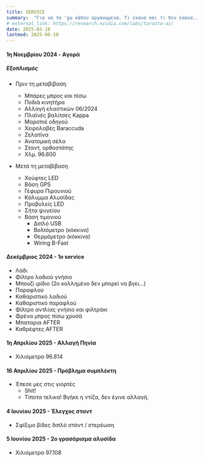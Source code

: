 ```yaml
---
title: SERVICE
summary:  "Για να τα 'χω κάπου οργανωμένα. Τι έκανα και τι δεν έκανα..."
# external_link: https://research.nvidia.com/labs/toronto-ai/
date: 2025-03-18
lastmod: 2025-06-10
---
```




#### 1η Νοεμβρίου 2024 - Aγορά

##### Εξοπλισμός 

- Πριν τη μεταβίβαση
    - Μπάρες μπρος και πίσω
    - Ποδιά κινητήρα
    - Αλλαγή ελαστικών 06/2024
    - Πλαϊνές βαλίτσες Kappa
    - Mαρσπιέ οδηγού
    - Xειρολαβές Baraccuda
    - Ζελατίνα
    - Ανατομική σέλα
    - Σταντ, ορθοστάτης
    - Χλμ. 96.600

- Μετά τη μεταβίβαση
    - Χούφτες LED
    - Βάση GPS
    - Γέφυρα Πιρουνιού
    - Κάλυμμα Αλυσίδας
    - Προβολείς LED
    - Σήτα ψυγείου
    - Βάση τιμονιού
        - Διπλό USB
        - Βολτόμετρο (κόκκινο)
        - Θερμόμετρο (κόκκινο)
        - Wiring B-Fast

#### Δεκέμβριος 2024 - 1ο service 

- Λάδι
- Φίλτρο λαδιού γνήσιο
- Μπουζί ιρίδιο (2ο κολλημένο δεν μπορεί να βγει...)
- Παραφλού
- Καθαριστικό λαδιού 
- Καθαριστικό παραφλού
- Φίλτρο αντλίας γνήσιο και φιλτράκι
- Φρένα μπρος πίσω χρυσά
- Μπαταρια AFTER
- Καθρέφτες AFTER



#### 1η Απριλίου 2025 - Αλλαγή Πηνία

- Χιλιόμετρα 96.814

#### 16 Απριλίου 2025 - Πρόβλημα συμπλέκτη
- Έπεσε μες στις γιορτές 
    - Shit!
    - Τίποτα τελικα! Βγήκε η ντίζα, δεν έγινε αλλαγή. 

#### 4  Ιουνίου 2025 - Έλεγχος σταντ

- Σφίξιμο βίδες διπλό στάντ / στερέωση


#### 5  Ιουνίου 2025 - 2ο γρασάρισμα αλυσίδα

- Χιλιόμετρα 97.108


